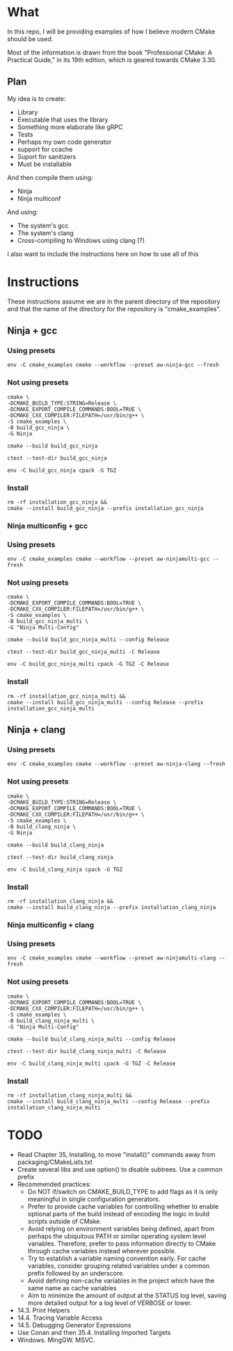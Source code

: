 # What

In this repo, I will be providing examples of how I believe modern CMake should be used.

Most of the information is drawn from the book "Professional CMake: A Practical Guide," in its 19th edition, which is geared towards CMake 3.30.

## Plan

My idea is to create:
* Library
* Executable that uses the library
* Something more elaborate like gRPC
* Tests
* Perhaps my own code generator
* support for ccache
* Suport for sanitizers
* Must be installable


And then compile them using:
* Ninja
* Ninja multiconf

And using:
* The system's gcc
* The system's clang
* Cross-compiling to Windows using clang (?)

I also want to include the instructions here on how to use all of this

# Instructions

These instructions assume we are in the parent directory of the repository and
that the name of the directory for the repository is "cmake_examples".

## Ninja + gcc

### Using presets
```
env -C cmake_examples cmake --workflow --preset aw-ninja-gcc --fresh
```

### Not using presets
```
cmake \
-DCMAKE_BUILD_TYPE:STRING=Release \
-DCMAKE_EXPORT_COMPILE_COMMANDS:BOOL=TRUE \
-DCMAKE_CXX_COMPILER:FILEPATH=/usr/bin/g++ \
-S cmake_examples \
-B build_gcc_ninja \
-G Ninja

cmake --build build_gcc_ninja

ctest --test-dir build_gcc_ninja

env -C build_gcc_ninja cpack -G TGZ
```

### Install
```
rm -rf installation_gcc_ninja &&
cmake --install build_gcc_ninja --prefix installation_gcc_ninja
```

### Ninja multiconfig + gcc
### Using presets
```
env -C cmake_examples cmake --workflow --preset aw-ninjamulti-gcc --fresh
```

### Not using presets
```
cmake \
-DCMAKE_EXPORT_COMPILE_COMMANDS:BOOL=TRUE \
-DCMAKE_CXX_COMPILER:FILEPATH=/usr/bin/g++ \
-S cmake_examples \
-B build_gcc_ninja_multi \
-G "Ninja Multi-Config"

cmake --build build_gcc_ninja_multi --config Release

ctest --test-dir build_gcc_ninja_multi -C Release

env -C build_gcc_ninja_multi cpack -G TGZ -C Release
```

### Install
```
rm -rf installation_gcc_ninja_multi &&
cmake --install build_gcc_ninja_multi --config Release --prefix installation_gcc_ninja_multi
```

## Ninja + clang

### Using presets
```
env -C cmake_examples cmake --workflow --preset aw-ninja-clang --fresh
```

### Not using presets
```
cmake \
-DCMAKE_BUILD_TYPE:STRING=Release \
-DCMAKE_EXPORT_COMPILE_COMMANDS:BOOL=TRUE \
-DCMAKE_CXX_COMPILER:FILEPATH=/usr/bin/g++ \
-S cmake_examples \
-B build_clang_ninja \
-G Ninja

cmake --build build_clang_ninja

ctest --test-dir build_clang_ninja

env -C build_clang_ninja cpack -G TGZ
```

### Install
```
rm -rf installation_clang_ninja &&
cmake --install build_clang_ninja --prefix installation_clang_ninja
```

### Ninja multiconfig + clang
### Using presets
```
env -C cmake_examples cmake --workflow --preset aw-ninjamulti-clang --fresh
```

### Not using presets
```
cmake \
-DCMAKE_EXPORT_COMPILE_COMMANDS:BOOL=TRUE \
-DCMAKE_CXX_COMPILER:FILEPATH=/usr/bin/g++ \
-S cmake_examples \
-B build_clang_ninja_multi \
-G "Ninja Multi-Config"

cmake --build build_clang_ninja_multi --config Release

ctest --test-dir build_clang_ninja_multi -C Release

env -C build_clang_ninja_multi cpack -G TGZ -C Release
```

### Install
```
rm -rf installation_clang_ninja_multi &&
cmake --install build_clang_ninja_multi --config Release --prefix installation_clang_ninja_multi
```


# TODO
* Read Chapter 35, Installing, to move "install()" commands away from packaging/CMakeLists.txt
* Create several libs and use option() to disable subtrees. Use a common prefix
* Recommended practices:
    * Do NOT if/switch on CMAKE_BUILD_TYPE to add flags as it is only meaningful in single configuration generators.
    * Prefer to provide cache variables for controlling whether to enable optional parts of
     the build instead of encoding the logic in build scripts outside of CMake.
    * Avoid relying on environment variables being defined, apart from perhaps the ubiquitous
     PATH or similar operating system level variables. Therefore, prefer to pass information
     directly to CMake through cache variables instead wherever possible.
    * Try to establish a variable naming convention early. For cache variables, consider
     grouping related variables under a common prefix followed by an underscore.
    * Avoid defining non-cache variables in the project which have the same name as cache variables
    * Aim to minimize the amount of output at the STATUS log level, saving more detailed output for
     a log level of VERBOSE or lower. 
* 14.3. Print Helpers
* 14.4. Tracing Variable Access
* 14.5. Debugging Generator Expressions
* Use Conan and then 35.4. Installing Imported Targets
* Windows. MingGW. MSVC.
